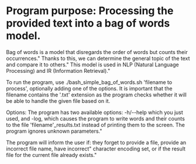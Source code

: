 # Program purpose: Processing the provided text into a bag of words model.
  
  Bag of words is a model that disregards the order of words but counts their occurrences."
Thanks to this, we can determine the general topic of the text and compare it to others."
This model is used in NLP (Natural Language Processing) and IR (Information Retrieval)."

  To run the program, use ./bash_simple_bag_of_words.sh 'filename to process', optionally
adding one of the options. It is important that the filename contains the '.txt' extension 
as the program checks whether it will be able to handle the given file based on it.

  Options: The program has two available options: -h/--help which you just used, and -log, which causes
the program to write words and their counts to the file 'filename'_results.txt instead of printing them to the screen.
The program ignores unknown parameters."
 
   The program will inform the user if: they forget to provide a file, provide an incorrect file name, have incorrect"
character encoding set, or if the result file for the current file already exists."
